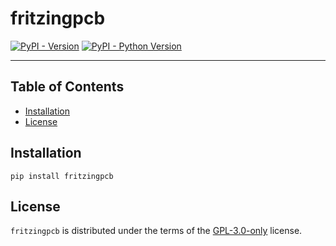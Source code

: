 # fritzingpcb

[![PyPI - Version](https://img.shields.io/pypi/v/fritzingpcb.svg)](https://pypi.org/project/fritzingpcb)
[![PyPI - Python Version](https://img.shields.io/pypi/pyversions/fritzingpcb.svg)](https://pypi.org/project/fritzingpcb)

-----

## Table of Contents

- [Installation](#installation)
- [License](#license)

## Installation

```console
pip install fritzingpcb
```

## License

`fritzingpcb` is distributed under the terms of the [GPL-3.0-only](https://spdx.org/licenses/GPL-3.0-only.html) license.
